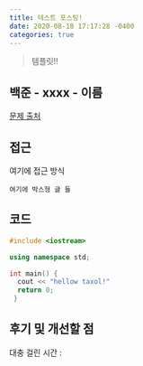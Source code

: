 ```yaml
---
title: 테스트 포스팅!
date: 2020-08-18 17:17:28 -0400
categories: true
---
```


> 템플릿!!  

## 백준 - xxxx - 이름
 
[문제 출처](https://www.acmicpc.net/problem/7576)

## 접근  
여기에 접근 방식

```
여기에 박스형 글 들
```

## 코드  
```c++
#include <iostream>

using namespace std;

int main() {
  cout << "hellow taxol!"
  return 0;
 }
```

## 후기 및 개선할 점

대충 걸린 시간 : 
